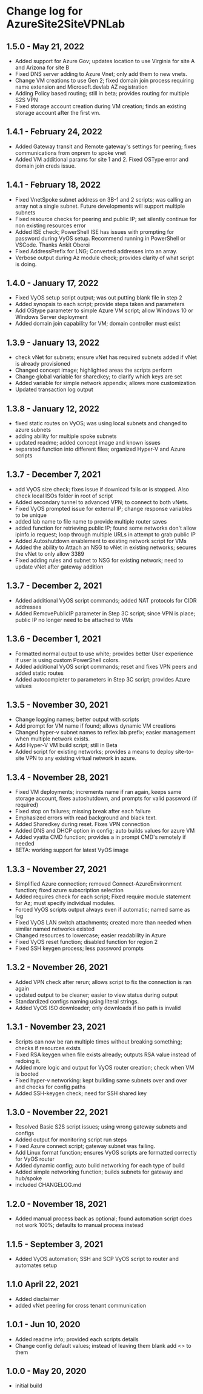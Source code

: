 # Change log for AzureSite2SiteVPNLab

## 1.5.0 - May 21, 2022

- Added support for Azure Gov; updates location to use Virginia for site A and Arizona for site B
- Fixed DNS server adding to Azure Vnet; only add them to new vnets.
- Change VM creations to use Gen 2; fixed domain join process requiring name extension and Microsoft.devlab AZ registration
- Adding Policy based routing; still in beta; provides routing for multiple S2S VPN
- Fixed storage account creation during VM creation; finds an existing storage account after the first vm.

## 1.4.1 - February 24, 2022

- Added Gateway transit and Remote gateway's settings for peering; fixes communications from onprem to spoke vnet
- Added VM additional params for site 1 and 2. Fixed OSType error and domain join creds issue.

## 1.4.1 - February 18, 2022

- Fixed VnetSpoke subnet address on 3B-1 and 2 scripts; was calling an array not a single subnet. Future developments will support multiple subnets
- Fixed resource checks for peering and public IP; set silently continue for non existing resources error
- Added ISE check; PowerShell ISE has issues with prompting for password during VyOS setup. Recommend running in PowerShell or VSCode. Thanks Ankit Oberoi
- Fixed AddressPrefix for LNG; Converted addresses into an array.
- Verbose output during Az module check; provides clarity of what script is doing.

## 1.4.0 - January 17, 2022

- Fixed VyOS setup script output; was out putting blank file in step 2
- Added synopsis to each script; provide steps taken and parameters
- Add OStype parameter to simple Azure VM script; allow Windows 10 or Windows Server deployment
- Added domain join capability for VM; domain controller must exist

## 1.3.9 - January 13, 2022

- check vNet for subnets; ensure vNet has required subnets added if vNet is already provisioned
- Changed concept image; highlighted areas the scripts perform
- Change global variable for sharedkey; to clarify which keys are set
- Added variable for simple network appendix; allows more customization
- Updated transaction log output

## 1.3.8 - January 12, 2022

- fixed static routes on VyOS; was using local subnets and changed to azure subnets
- adding ability for multiple spoke subnets
- updated readme; added concept image and known issues
- separated function into different files; organized Hyper-V and Azure scripts
## 1.3.7 - December 7, 2021

- add VyOS size check; fixes issue if download fails or is stopped. Also check local ISOs folder in root of script
- Added secondary tunnel to advanced VPN; to connect to both vNets.
- Fixed VyOS prompted issue for external IP; change response variables to be unique
- added lab name to file name to provide multiple router saves
- added function for retrieving public IP; found some networks don't allow ipinfo.io request; loop through multiple URLs in attempt to grab public IP
- Added Autoshutdown enablement to existing network script for VMs
- Added the ability to Attach an NSG to vNet in existing networks; secures the vNet to only allow 3389
- Fixed adding rules and subnet to NSG for existing network; need to update vNet after gateway addition

## 1.3.7 - December 2, 2021

- Added additional VyOS script commands; added NAT protocols for CIDR addresses
- Added RemovePublicIP parameter in Step 3C script; since VPN is place; public IP no longer need to be attached to VMs

## 1.3.6 - December 1, 2021

- Formatted normal output to use white; provides better User experience if user is using custom PowerShell colors.
- Added additional VyOS script commands; reset and fixes VPN peers and added static routes
- Added autocompleter to parameters in Step 3C script; provides Azure values

## 1.3.5 - November 30, 2021

- Change logging names; better output with scripts
- Add prompt for VM name if found; allows dynamic VM creations
- Changed hyper-v subnet names to reflex lab prefix; easier management when multiple network exists.
- Add Hyper-V VM build script; still in Beta
- Added script for existing networks; provides a means to deploy site-to-site VPN to any existing virtual network in azure.

## 1.3.4 - November 28, 2021

- Fixed VM deployments; increments name if ran again, keeps same storage account, fixes autoshutdown, and prompts for valid password (if required)
- Fixed stop on failures; missing break after each failure
- Emphasized errors with read background and black text.
- Added Sharedkey during reset. Fixes VPN connection
- Added DNS and DHCP option in config; auto builds values for azure VM
- Added vyatta CMD function; provides a in prompt CMD's remotely if needed
- BETA: working support for latest VyOS image

## 1.3.3 - November 27, 2021

- Simplified Azure connection; removed Connect-AzureEnvironment function; fixed azure subscription selection
- Added requires check for each script; Fixed require module statement for Az; must specify individual modules.
- Forced VyOS scripts output always even if automatic; named same as log
- Fixed VyOS LAN switch attachments; created more than needed when similar named networks existed
- Changed resources to lowercase; easier readability in Azure
- Fixed VyOS reset function; disabled function for region 2
- Fixed SSH keygen process; less password prompts

## 1.3.2 - November 26, 2021

- Added VPN check after rerun; allows script to fix the connection is ran again
- updated output to be cleaner; easier to view status during output
- Standardized configs naming using literal strings.
- Added VyOS ISO downloader; only downloads if iso path is invalid

## 1.3.1 - November 23, 2021

- Scripts can now be ran multiple times without breaking something; checks if resources exists
- Fixed RSA keygen when file exists already; outputs RSA value instead of redoing it.
- Added more logic and output for VyOS router creation; check when VM is booted
- Fixed hyper-v networking: kept building same subnets over and over and checks for config paths
- Added SSH-keygen check; need for SSH shared key

## 1.3.0 - November 22, 2021

- Resolved Basic S2S script issues; using wrong gateway subnets and configs
- Added output for monitoring script run steps
- Fixed Azure connect script; gateway subnet was failing.
- Add Linux format function; ensures VyOS scripts are formatted correctly for VyOS router
- Added dynamic config; auto build networking for each type of build
- Added simple networking function; builds subnets for gateway and hub/spoke
- included CHANGELOG.md

## 1.2.0 - November 18, 2021

- Added manual process back as optional; found automation script does not work 100%; defaults to manual process instead

## 1.1.5 - September 3, 2021

- Added VyOS automation; SSH and SCP VyOS script to router and automates setup

## 1.1.0 April 22, 2021

- Added disclaimer
- added vNet peering for cross tenant communication

## 1.0.1 - Jun 10, 2020

- Added readme info; provided each scripts details
- Change config default values; instead of leaving them blank add <> to them


## 1.0.0 - May 20, 2020

- initial build
